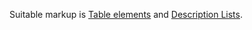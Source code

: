 Suitable markup is [Table elements](https://developer.mozilla.org/en-US/docs/Web/HTML/Element#table_content) and [Description Lists](https://developer.mozilla.org/en-US/docs/Web/HTML/Element/dl).

<script src="{{path '/assets/scripts/open-ext-links-in-new-window.js'}}" />
